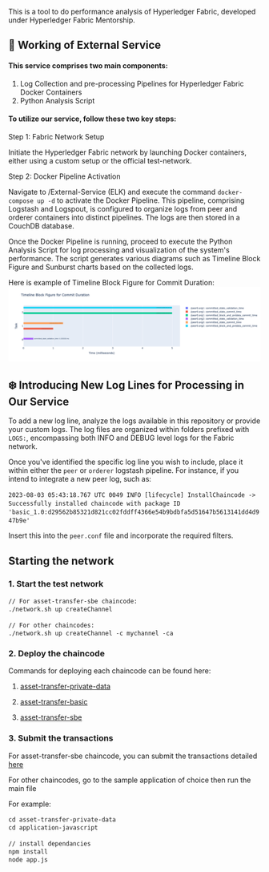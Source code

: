 This is a tool to do performance analysis of Hyperledger Fabric, developed under Hyperledger Fabric Mentorship.
## 🎡 Working of External Service

#### This service comprises two main components:

1. Log Collection and pre-processing Pipelines for Hyperledger Fabric Docker Containers
2. Python Analysis Script

#### To utilize our service, follow these two key steps:

Step 1: Fabric Network Setup

Initiate the Hyperledger Fabric network by launching Docker containers, either using a custom setup or the official test-network.

Step 2: Docker Pipeline Activation

Navigate to /External-Service (ELK) and execute the command `docker-compose up -d` to activate the Docker Pipeline. This pipeline, comprising Logstash and Logspout, is configured to organize logs from peer and orderer containers into distinct pipelines. The logs are then stored in a CouchDB database.

Once the Docker Pipeline is running, proceed to execute the Python Analysis Script for log processing and visualization of the system's performance. The script generates various diagrams such as Timeline Block Figure and Sunburst charts based on the collected logs.

Here is example of Timeline Block Figure for Commit Duration:
![plotFig](./plotExample.png)

## ❄️ Introducing New Log Lines for Processing in Our Service

To add a new log line, analyze the logs available in this repository or provide your custom logs. The log files are organized within folders prefixed with `LOGS:`, encompassing both INFO and DEBUG level logs for the Fabric network.

Once you've identified the specific log line you wish to include, place it within either the `peer` or `orderer` logstash pipeline. For instance, if you intend to integrate a new peer log, such as:

`2023-08-03 05:43:18.767 UTC 0049 INFO [lifecycle] InstallChaincode -> Successfully installed chaincode with package ID 'basic_1.0:d29562b85321d821cc02fddff4366e54b9bdbfa5d51647b5613141dd4d947b9e'`

Insert this into the `peer.conf` file and incorporate the required filters.

## Starting the network

### 1. Start the test network

```
// For asset-transfer-sbe chaincode:
./network.sh up createChannel

// For other chaincodes:
./network.sh up createChannel -c mychannel -ca
```

### 2. Deploy the chaincode
Commands for deploying each chaincode can be found here:

1. [asset-transfer-private-data](https://github.com/hyperledger/fabric-samples/tree/main/asset-transfer-private-data#running-the-sample)

2. [asset-transfer-basic](https://github.com/hyperledger/fabric-samples/tree/main/asset-transfer-basic#running-the-sample)

3. [asset-transfer-sbe](https://github.com/hyperledger/fabric-samples/tree/main/asset-transfer-sbe#deploy-the-smart-contract)

### 3. Submit the transactions

For asset-transfer-sbe chaincode, you can submit the transactions detailed [here](https://github.com/hyperledger/fabric-samples/tree/main/asset-transfer-sbe#run-the-transfer-scenario)

For other chaincodes, go to the sample application of choice then run the main file

For example:
```
cd asset-transfer-private-data
cd application-javascript

// install dependancies
npm install
node app.js
```

